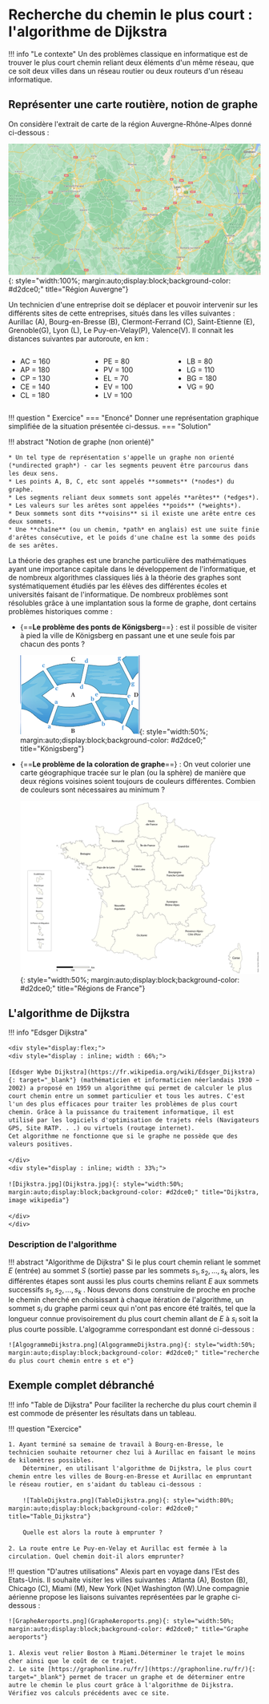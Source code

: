 # Recherche du chemin le plus court : l'algorithme de Dijkstra



!!! info "Le contexte"
	Un des problèmes classique en informatique est de trouver le plus court chemin reliant deux éléments d'un même réseau, que ce soit deux villes dans un réseau routier ou deux routeurs d'un réseau informatique.

## Représenter une carte routière, notion de graphe

On considère l'extrait de carte de la région Auvergne-Rhône-Alpes donné ci-dessous :

![Carte_Auvergne.png](Carte_Auvergne.png){: style="width:100%; margin:auto;display:block;background-color: #d2dce0;" title="Région Auvergne"}

Un technicien d'une entreprise doit se déplacer et pouvoir intervenir sur les différents sites de cette entreprises, situés dans les villes suivantes : Aurillac (A), Bourg-en-Bresse (B), Clermont-Ferrand (C), Saint-Etienne (E), Grenoble(G), Lyon (L), Le Puy-en-Velay(P), Valence(V). Il connait les distances suivantes par autoroute, en km :


<div style="display:flex;">
<div style="display : inline; width : 33%;">
<ul>
<li>AC = 160</li>
<li>AP = 180</li> 
<li>CP = 130</li>
<li>CE = 140</li> 
<li>CL = 180</li> 
</ul>
</div>
<div style="display : inline; width : 33%;">
<ul>
<li>PE = 80 </li>
<li>PV = 100</li>
<li>EL = 70 </li>
<li>EV = 100</li>
<li>LV = 100</li>
</ul>
</div>
<div style="display : inline; width : 33%;">
<ul>
<li>LB = 80 </li>
<li>LG = 110</li>
<li>BG = 180</li>
<li>VG = 90 </li>
</ul>
</div>
</div>

!!! question " Exercice"
	=== "Enoncé"
		Donner une représentation graphique simplifiée de la situation présentée ci-dessus.
	=== "Solution" 
		

!!! abstract "Notion de graphe (non orienté)"

	* Un tel type de représentation s'appelle un graphe non orienté (*undirected graph*) - car les segments peuvent être parcourus dans les deux sens.
	* Les points A, B, C, etc sont appelés **sommets** (*nodes*) du graphe.
	* Les segments reliant deux sommets sont appelés **arêtes** (*edges*).
	* Les valeurs sur les arêtes sont appelées **poids** (*weights*).
	* Deux sommets sont dits **voisins** si il existe une arête entre ces deux sommets.
	* Une **chaîne** (ou un chemin, *path* en anglais) est une suite finie d'arêtes consécutive, et le poids d'une chaîne est la somme des poids de ses arêtes.


La théorie des graphes est une branche particulière des mathématiques ayant une importance capitale dans le développement de l'informatique, et de nombreux algorithmes classiques liés à la théorie des graphes sont systématiquement étudiés par les élèves des différentes écoles et universités faisant de l'informatique.
De nombreux problèmes sont résolubles grâce à une implantation sous la forme de graphe, dont certains problèmes historiques comme :

* {==**Le problème des ponts de Königsberg**==} : est il possible de visiter à pied la ville de Königsberg en passant une et une seule fois par chacun des ponts ?

	![Koenigsberg.png](Koenigsberg.png){: style="width:50%; margin:auto;display:block;background-color: #d2dce0;" title="Königsberg"}

* {==**Le problème de la coloration de graphe**==} : On veut colorier une carte géographique tracée sur le plan (ou la sphère) de manière que deux régions voisines soient toujours de couleurs différentes. Combien de couleurs sont nécessaires au minimum ?

	![france-region.jpg](france-region.jpg){: style="width:50%; margin:auto;display:block;background-color: #d2dce0;" title="Régions de France"}
	


## L'algorithme de Dijkstra

!!! info "Edsger Dijkstra"


	<div style="display:flex;">
	<div style="display : inline; width : 66%;">

	[Edsger Wybe Dijkstra](https://fr.wikipedia.org/wiki/Edsger_Dijkstra){: target="_blank"} (mathématicien et informaticien néerlandais 1930 − 2002) a proposé en 1959 un algorithme qui permet de calculer le plus court chemin entre un sommet particulier et tous les autres. C'est l'un des plus efficaces pour traiter les problèmes de plus court chemin. Grâce à la puissance du traitement informatique, il est utilisé par les logiciels d'optimisation de trajets réels (Navigateurs GPS, Site RATP. . .) ou virtuels (routage internet).
	Cet algorithme ne fonctionne que si le graphe ne possède que des valeurs positives.

	</div>
	<div style="display : inline; width : 33%;">

	![Dijkstra.jpg](Dijkstra.jpg){: style="width:50%; margin:auto;display:block;background-color: #d2dce0;" title="Dijkstra, image wikipedia"}

	</div>
	</div>


### Description de l'algorithme

!!! abstract "Algorithme de Dijkstra"
	Si le plus court chemin reliant le sommet $E$ (entrée) au sommet $S$ (sortie) passe par les sommets $s_1 , s_2 , . . . , s_k$ alors, les différentes étapes sont aussi les plus courts chemins reliant $E$ aux sommets successifs $s_1 , s_2 , . . . , s_k$ . 
	Nous devons dons construire de proche en proche le chemin cherché en choisissant à chaque itération de l'algorithme, un sommet $s_i$ du graphe parmi ceux qui n'ont pas encore été traités, tel que la longueur connue provisoirement du plus court chemin allant de $E$ à $s_i$ soit la plus courte possible.
	L'algogramme correspondant est donné ci-dessous : 
	
	![AlgogrammeDijkstra.png](AlgogrammeDijkstra.png){: style="width:50%; margin:auto;display:block;background-color: #d2dce0;" title="recherche du plus court chemin entre s et e"}



## Exemple complet débranché 

!!! info "Table de Dijkstra"
	Pour faciliter la recherche du plus court chemin il est commode de présenter les résultats dans un tableau.


!!! question "Exercice"


	1. Ayant terminé sa semaine de travail à Bourg-en-Bresse, le technicien souhaite retourner chez lui à Aurillac en faisant le moins de kilomètres possibles.
		Déterminer, en utilisant l'algorithme de Dijkstra, le plus court chemin entre les villes de Bourg-en-Bresse et Aurillac en empruntant le réseau routier, en s'aidant du tableau ci-dessous :
	
		![TableDijkstra.png](TableDijkstra.png){: style="width:80%; margin:auto;display:block;background-color: #d2dce0;" title="Table_Dijkstra"}
	
		Quelle est alors la route à emprunter ?

	2. La route entre Le Puy-en-Velay et Aurillac est fermée à la circulation. Quel chemin doit-il alors emprunter?


!!! question "D'autres utilisations"
	Alexis part en voyage dans l’Est des Etats-Unis. Il souhaite visiter les villes suivantes : Atlanta (A), Boston (B), Chicago (C), Miami (M), New York (N)et Washington (W).Une compagnie aérienne propose les liaisons suivantes représentées par le graphe ci-dessous :

	![GrapheAeroports.png](GrapheAeroports.png){: style="width:50%; margin:auto;display:block;background-color: #d2dce0;" title="Graphe aeroports"}
	
	1. Alexis veut relier Boston à Miami.Déterminer le trajet le moins cher ainsi que le coût de ce trajet.
	2. Le site [https://graphonline.ru/fr/](https://graphonline.ru/fr/){: target="_blank"} permet de tracer un graphe et de déterminer entre autre le chemin le plus court grâce à l'algorithme de Dijkstra. Vérifiez vos calculs précédents avec ce site.


 




